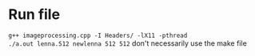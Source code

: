 # Run file

`g++ imageprocessing.cpp -I Headers/ -lX11 -pthread`  
`./a.out lenna.512 newlenna 512 512`
don't necessarily use the make file  

